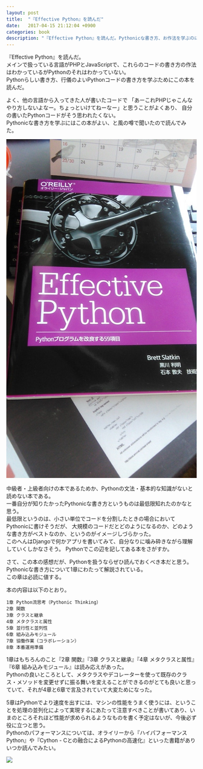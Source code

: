 ```yaml
---
layout: post
title:  "『Effective Python』を読んだ"
date:   2017-04-15 21:12:04 +0900
categories: book
description: "『Effective Python』を読んだ。Pythonicな書き方、お作法を学ぶのによい本。"
---
```


『Effective Python』を読んだ。  
メインで扱っている言語がPHPとJavaScriptで、これらのコードの書き方の作法はわかっているがPythonのそれはわかっていない。  
Pythonらしい書き方、行儀のよいPythonコードの書き方を学ぶためにこの本を読んだ。  

よく、他の言語から入ってきた人が書いたコードで
「あーこれPHPじゃこんなやり方しないよなー。ちょっといけてねーなー」と思うことがよくあり、
自分の書いたPythonコードがそう思われたくない。  
Pythonicな書き方を学ぶにはこの本がよい、と風の噂で聞いたので読んでみた。

![effective_python](/public/image/20170415/effective_python.jpg)

中級者・上級者向けの本であるためか、Pythonの文法・基本的な知識がないと読めない本である。  
一番自分が知りたかったPythonicな書き方というものは最低限知れたのかなと思う。  
最低限というのは、小さい単位でコードを分割したときの場合においてPythonicに書けそうだが、
大規模のコードだとどのようになるのか、どのような書き方がベストなのか、というのがイメージしづらかった。  
このへんはDjangoで何かアプリを書いてみて、自分なりに噛み砕きながら理解していくしかなさそう。
Pythonでこの辺を記してある本をさがすか。

さて、この本の感想だが、Pythonを扱うならぜひ読んでおくべき本だと思う。  
Pythonicな書き方について1章にわたって解説されている。  
この章は必読に値する。

本の内容は以下のとおり。
```
1章 Python流思考（Pythonic Thinking）
2章 関数
3章 クラスと継承
4章 メタクラスと属性
5章 並行性と並列性
6章 組み込みモジュール
7章 協働作業（コラボレーション）
8章 本番運用準備
```

1章はもちろんのこと『2章 関数』『3章 クラスと継承』『4章 メタクラスと属性』『6章 組み込みモジュール』は読み応えがあった。  
Pythonの良いところとして、メタクラスやデコレーターを使って既存のクラス・メソッドを変更せずに振る舞いを変えることができるのがとても良いと思っていて、それが4章と6章で言及されていて大変ためになった。

5章はPythonでより速度を出すには、マシンの性能をうまく使うには、ということを処理の並列化によって実現するにあたって注意すべきことが書いてあり、いまのところそれほど性能が求められるようなものを書く予定はないが、今後必ず役に立つと思う。  
Pythonのパフォーマンスについては、オライリーから『ハイパフォーマンスPython』や『Cython - Cとの融合によるPythonの高速化』といった書籍がありいつか読んでみたい。

<a target="_blank"  href="https://www.amazon.co.jp/gp/product/4873117569/ref=as_li_tl?ie=UTF8&camp=247&creative=1211&creativeASIN=4873117569&linkCode=as2&tag=pinekta02-22&linkId=a0ef74a6850e678f28fe7bb501e8f401"><img border="0" src="//ws-fe.amazon-adsystem.com/widgets/q?_encoding=UTF8&MarketPlace=JP&ASIN=4873117569&ServiceVersion=20070822&ID=AsinImage&WS=1&Format=_SL250_&tag=pinekta02-22" ></a><img src="//ir-jp.amazon-adsystem.com/e/ir?t=pinekta02-22&l=am2&o=9&a=4873117569" width="1" height="1" border="0" alt="" style="border:none !important; margin:0px !important;" />
